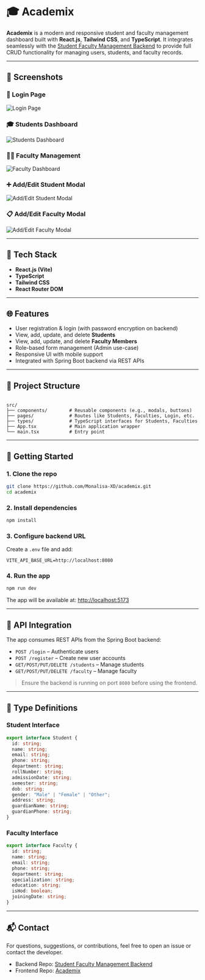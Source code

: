 # 🎓 Academix

**Academix** is a modern and responsive student and faculty management dashboard built with **React.js**, **Tailwind CSS**, and **TypeScript**. It integrates seamlessly with the [Student Faculty Management Backend](https://github.com/Monalisa-XD/student-faculty-management-backend) to provide full CRUD functionality for managing users, students, and faculty records.

---

## 📸 Screenshots

### 🔐 Login Page

![Login Page](./screenshots/login.png)

### 🎓 Students Dashboard

![Students Dashboard](./screenshots/students-dashboard.png)

### 🧑‍🏫 Faculty Management

![Faculty Dashboard](./screenshots/faculty-dashboard.png)

### ➕ Add/Edit Student Modal

![Add/Edit Student Modal](./screenshots/student-form.png)

### 📋 Add/Edit Faculty Modal

![Add/Edit Faculty Modal](./screenshots/faculty-form.png)

---

## 🔧 Tech Stack

- **React.js (Vite)**
- **TypeScript**
- **Tailwind CSS**
- **React Router DOM**

---

## 🌐 Features

- User registration & login (with password encryption on backend)
- View, add, update, and delete **Students**
- View, add, update, and delete **Faculty Members**
- Role-based form management (Admin use-case)
- Responsive UI with mobile support
- Integrated with Spring Boot backend via REST APIs

---

## 📁 Project Structure

```

src/
├── components/        # Reusable components (e.g., modals, buttons)
├── pages/             # Routes like Students, Faculties, Login, etc.
├── types/             # TypeScript interfaces for Students, Faculties
├── App.tsx            # Main application wrapper
└── main.tsx           # Entry point

````

---

## 🚀 Getting Started

### 1. Clone the repo

```bash
git clone https://github.com/Monalisa-XD/academix.git
cd academix
````

### 2. Install dependencies

```bash
npm install
```

### 3. Configure backend URL

Create a `.env` file and add:

```env
VITE_API_BASE_URL=http://localhost:8080
```

### 4. Run the app

```bash
npm run dev
```

The app will be available at: [http://localhost:5173](http://localhost:5173)

---

## 📡 API Integration

The app consumes REST APIs from the Spring Boot backend:

* `POST /login` – Authenticate users
* `POST /register` – Create new user accounts
* `GET/POST/PUT/DELETE /students` – Manage students
* `GET/POST/PUT/DELETE /faculty` – Manage faculty

> Ensure the backend is running on port `8080` before using the frontend.

---

## 📄 Type Definitions

### Student Interface

```ts
export interface Student {
  id: string;
  name: string;
  email: string;
  phone: string;
  department: string;
  rollNumber: string;
  admissionDate: string;
  semester: string;
  dob: string;
  gender: "Male" | "Female" | "Other";
  address: string;
  guardianName: string;
  guardianPhone: string;
}
```

### Faculty Interface

```ts
export interface Faculty {
  id: string;
  name: string;
  email: string;
  phone: string;
  department: string;
  specialization: string;
  education: string;
  isHod: boolean;
  joiningDate: string;
}
```

---

## 📬 Contact

For questions, suggestions, or contributions, feel free to open an issue or contact the developer.

* Backend Repo: [Student Faculty Management Backend](https://github.com/Monalisa-XD/student-faculty-management-backend)
* Frontend Repo: [Academix](https://github.com/Monalisa-XD/academix)
